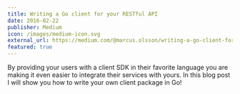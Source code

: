 ```yaml
---
title: Writing a Go client for your RESTful API
date: 2016-02-22
publisher: Medium
icon: /images/medium-icon.svg
external_url: https://medium.com/@marcus.olsson/writing-a-go-client-for-your-restful-api-c193a2f4998c
featured: true
---
```


By providing your users with a client SDK in their favorite language you are making it even easier to integrate their services with yours. In this blog post I will show you how to write your own client package in Go!
